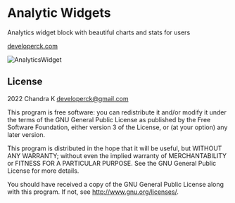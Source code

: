 # Analytic Widgets #

Analytics widget block with beautiful charts and stats for users

[developerck.com](developerck.com)

![AnalyticsWidget](https://github.com/developerck/moodle-block_analyticswidget/actions/workflows/ci.yml/badge.svg?branch=main)
## License ##

2022 Chandra K <developerck@gmail.com>

This program is free software: you can redistribute it and/or modify it under
the terms of the GNU General Public License as published by the Free Software
Foundation, either version 3 of the License, or (at your option) any later
version.

This program is distributed in the hope that it will be useful, but WITHOUT ANY
WARRANTY; without even the implied warranty of MERCHANTABILITY or FITNESS FOR A
PARTICULAR PURPOSE.  See the GNU General Public License for more details.

You should have received a copy of the GNU General Public License along with
this program.  If not, see <http://www.gnu.org/licenses/>.
